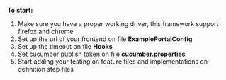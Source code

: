 **To start:**
1) Make sure you have a proper working driver, this framework support firefox and chrome
2) Set up the url of your frontend on file **ExamplePortalConfig**
3) Set up the timeout on file **Hooks**
4) Set cucumber publish token on file **cucumber.properties**
5) Start adding your testing on feature files and implementations on definition step files